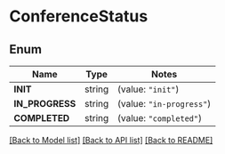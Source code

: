 # ConferenceStatus

## Enum

Name | Type | Notes
------------ | ------------- | -------------
**INIT** | string | (value: `"init"`)
**IN_PROGRESS** | string | (value: `"in-progress"`)
**COMPLETED** | string | (value: `"completed"`)


[[Back to Model list]](../README.md#documentation-for-models) [[Back to API list]](../README.md#documentation-for-api-endpoints) [[Back to README]](../README.md)


